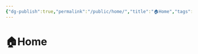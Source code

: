 ```yaml
---
{"dg-publish":true,"permalink":"/public/home/","title":"🏠Home","tags":["gardenEntry"]}
---
```



# 🏠Home